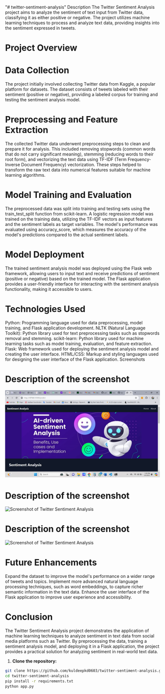 "# twitter-sentiment-analysis" 
Description
The Twitter Sentiment Analysis project aims to analyze the sentiment of text input from Twitter data, classifying it as either positive or negative. The project utilizes machine learning techniques to process and analyze text data, providing insights into the sentiment expressed in tweets.

# Project Overview
# Data Collection
The project initially involved collecting Twitter data from Kaggle, a popular platform for datasets. The dataset consists of tweets labeled with their sentiment (positive or negative), providing a labeled corpus for training and testing the sentiment analysis model.

# Preprocessing and Feature Extraction
The collected Twitter data underwent preprocessing steps to clean and prepare it for analysis. This included removing stopwords (common words that do not carry significant meaning), stemming (reducing words to their root form), and vectorizing the text data using TF-IDF (Term Frequency-Inverse Document Frequency) vectorization. These steps helped to transform the raw text data into numerical features suitable for machine learning algorithms.

# Model Training and Evaluation
The preprocessed data was split into training and testing sets using the train_test_split function from scikit-learn. A logistic regression model was trained on the training data, utilizing the TF-IDF vectors as input features and the sentiment labels as target variables. The model's performance was evaluated using accuracy_score, which measures the accuracy of the model's predictions compared to the actual sentiment labels.

# Model Deployment
The trained sentiment analysis model was deployed using the Flask web framework, allowing users to input text and receive predictions of sentiment (positive or negative) based on the trained model. The Flask application provides a user-friendly interface for interacting with the sentiment analysis functionality, making it accessible to users.

# Technologies Used
Python: Programming language used for data preprocessing, model training, and Flask application development.
NLTK (Natural Language Toolkit): Python library used for text preprocessing tasks such as stopwords removal and stemming.
scikit-learn: Python library used for machine learning tasks such as model training, evaluation, and feature extraction.
Flask: Web framework used for deploying the sentiment analysis model and creating the user interface.
HTML/CSS: Markup and styling languages used for designing the user interface of the Flask application.
Screenshots

# Description of the screenshot
![Screenshot of Twitter Sentiment Analysis](static/img/IMG1.jpg)


# Description of the screenshot
![Screenshot of Twitter Sentiment Analysis](static/img/IMG12.jpg)

# Description of the screenshot
![Screenshot of Twitter Sentiment Analysis](static/img/IMG13.jpg)


# Future Enhancements
Expand the dataset to improve the model's performance on a wider range of tweets and topics.
Implement more advanced natural language processing techniques, such as word embeddings, to capture richer semantic information in the text data.
Enhance the user interface of the Flask application to improve user experience and accessibility.
# Conclusion
The Twitter Sentiment Analysis project demonstrates the application of machine learning techniques to analyze sentiment in text data from social media platforms such as Twitter. By preprocessing the data, training a sentiment analysis model, and deploying it in a Flask application, the project provides a practical solution for analyzing sentiment in real-world text data.


 1. **Clone the repository:**
   ```bash
   git clone https://github.com/kuldeepkd0603/twitter-sentiment-analysis.git
   cd twitter-sentiment-analysis
   pip install -r requirements.txt
   python app.py

